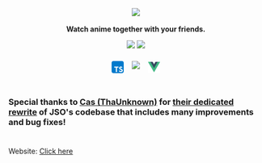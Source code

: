 <p align="center">
	<img src="https://user-images.githubusercontent.com/25076630/124389427-e2520600-dc9b-11eb-88a9-150a0e372899.png" height="50">
</p>
<p align="center" style="font-weight: bold;">Watch anime together with your friends.</p>

<p align="center">
	<a href="https://github.com/GizmoDevelopment/ramune/actions"><img src="https://img.shields.io/github/workflow/status/GizmoDevelopment/ramune/Build?label=Build"></a>
	<a href="https://discord.gg/DHKjwQY"><img src="https://img.shields.io/discord/246369359705014272?color=%236E85D2&label=Discord&logo=discord&logoColor=white"></a>
</p>

<div align="center" style="display: inline-flex; width: 100%; justify-content: center; align-items: center;">
	<img height="24" src="https://raw.githubusercontent.com/github/explore/80688e429a7d4ef2fca1e82350fe8e3517d3494d/topics/typescript/typescript.png" style="border-radius: 4px; margin: .5rem;">
	<img height="24" src="https://vitejs.dev/logo.svg" style="margin: .5rem;">
	<img height="24" src="https://raw.githubusercontent.com/github/explore/80688e429a7d4ef2fca1e82350fe8e3517d3494d/topics/vue/vue.png"  style="margin: .5rem;">
</div>

#

### Special thanks to [Cas (ThaUnknown)](https://github.com/ThaUnknown) for [their dedicated rewrite](https://github.com/ThaUnknown/JavascriptSubtitlesOctopus) of JSO's codebase that includes many improvements and bug fixes!

#

Website: [Click here](https:///ramune.gizmo.moe)

